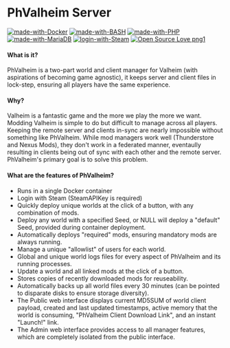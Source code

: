 # PhValheim Server

[![made-with-Docker](https://img.shields.io/badge/Made%20with-Docker-2496ed.svg)](https://www.docker.com/)
[![made-with-BASH](https://img.shields.io/badge/Made%20with-BASH-a32c29.svg)](https://www.gnu.org/software/bash/)
[![made-with-PHP](https://img.shields.io/badge/Made%20with-PHP-7a86b8.svg)](https://www.php.net/)
[![made-with-MariaDB](https://img.shields.io/badge/Made%20with-MariaDB-013545.svg)](https://mariadb.org/)
[![login-with-Steam](https://img.shields.io/badge/Login%20with-Steam-5d7e0f.svg)](https://store.steampowered.com/)
[![Open Source Love png1](https://badges.frapsoft.com/os/v1/open-source.png?v=103)](https://en.wikipedia.org/wiki/Open-source_software)

#### What is it?
PhValheim is a two-part world and client manager for Valheim (with aspirations of becoming game agnostic), it keeps server and client files in lock-step, ensuring all players have the same experience.

#### Why?
Valheim is a fantastic game and the more we play the more we want. Modding Valheim is simple to do but difficult to manage across all players. Keeping the remote server and clients in-sync are nearly impossible without something like PhValheim.  While mod managers work well (Thunderstore and Nexus Mods), they don't work in a federated manner, eventaully resulting in clients being out of sync with each other and the remote server. PhValheim's primary goal is to solve this problem.

#### What are the features of PhValheim?
- Runs in a single Docker container
- Login with Steam (SteamAPIKey is required)
- Quickly deploy unique worlds at the click of a button, with any combination of mods.
- Deploy any world with a specified Seed, or NULL will deploy a "default" Seed, provided during container deployment.
- Automatically deploys "required" mods, ensuring mandatory mods are always running.
- Manage a unique "allowlist" of users for each world.
- Global and unique world logs files for every aspect of PhValheim and its running processes.
- Update a world and all linked mods at the click of a button.
- Stores copies of recently downloaded mods for reuseability.
- Automatically backs up all world files every 30 minutes (can be pointed to disparate disks to ensure storage diversity).
- The Public web interface displays current MD5SUM of world client payload, created and last updated timestamps, active memory that the world is consuming, "PhValheim Client Download Link", and an instant "Launch!" link.
- The Admin web interface provides access to all manager features, which are completely isolated from the public interface.
